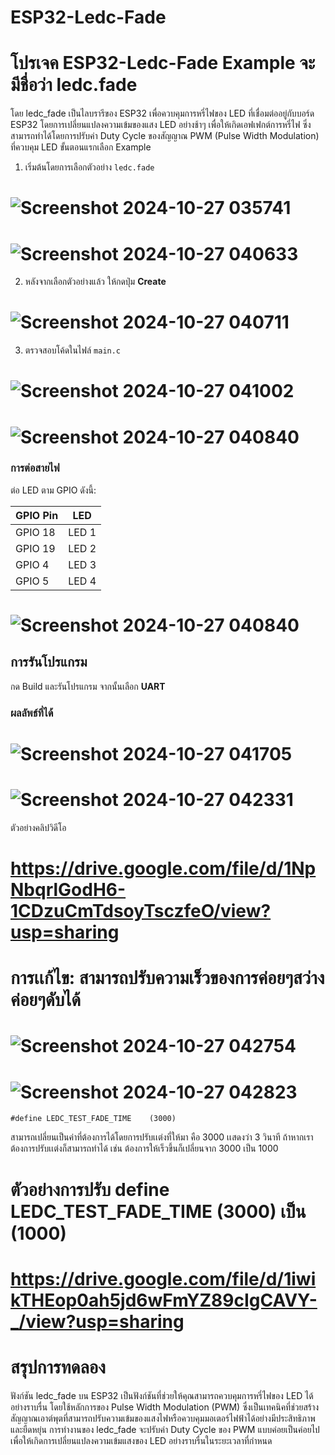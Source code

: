 # ESP32-Ledc-Fade
# โปรเจค ESP32-Ledc-Fade Example จะมีชื่อว่า ledc.fade
โดย ledc_fade เป็นไลบรารีของ ESP32 เพื่อควบคุมการหรี่ไฟของ LED ที่เชื่อมต่ออยู่กับบอร์ด ESP32 โดยการเปลี่ยนแปลงความเข้มของแสง LED อย่างช้าๆ เพื่อให้เกิดเอฟเฟกต์การหรี่ไฟ ซึ่งสามารถทำได้โดยการปรับค่า Duty Cycle ของสัญญาณ PWM (Pulse Width Modulation) ที่ควบคุม LED
ขั้นตอนแรกเลือก Example
1. เริ่มต้นโดยการเลือกตัวอย่าง `ledc.fade`
# ![Screenshot 2024-10-27 035741](https://github.com/user-attachments/assets/5848894c-f58f-4151-a076-5565a771822b)

# ![Screenshot 2024-10-27 040633](https://github.com/user-attachments/assets/9760fa84-4888-476f-93e0-9f3907bb83ae)

2. หลังจากเลือกตัวอย่างแล้ว ให้กดปุ่ม **Create**
# ![Screenshot 2024-10-27 040711](https://github.com/user-attachments/assets/60d18738-5351-4e98-a8a8-2bcdfc4e8342)

3. ตรวจสอบโค้ดในไฟล์ `main.c`
# ![Screenshot 2024-10-27 041002](https://github.com/user-attachments/assets/da5e51a0-5337-46d4-8bf6-fa10aca523df)
# ![Screenshot 2024-10-27 040840](https://github.com/user-attachments/assets/03e73f71-c5cd-43d8-bc5b-67abd907ea33)


### การต่อสายไฟ

ต่อ LED ตาม GPIO ดังนี้:

| GPIO Pin | LED  |
|----------|------|
| GPIO 18  | LED 1|
| GPIO 19  | LED 2|
| GPIO 4   | LED 3|
| GPIO 5   | LED 4|
# ![Screenshot 2024-10-27 040840](https://github.com/user-attachments/assets/d7e76d43-de68-4659-9ff6-dc1b77f7b511)

## การรันโปรแกรม

กด Build และรันโปรแกรม จากนั้นเลือก **UART**

### ผลลัพธ์ที่ได้
# ![Screenshot 2024-10-27 041705](https://github.com/user-attachments/assets/12923357-dff6-4dac-af12-398f405b0723)
# ![Screenshot 2024-10-27 042331](https://github.com/user-attachments/assets/095dfcf1-4e6f-4a20-aaaa-15fb2bef9a47)

ตัวอย่างคลิปวิดีโอ
# https://drive.google.com/file/d/1NpNbqrlGodH6-1CDzuCmTdsoyTsczfeO/view?usp=sharing


# การเเก้ไข: สามารถปรับความเร็วของการค่อยๆสว่างค่อยๆดับได้

# ![Screenshot 2024-10-27 042754](https://github.com/user-attachments/assets/511aa57c-9864-457d-b0a3-dcd2e7461132)

# ![Screenshot 2024-10-27 042823](https://github.com/user-attachments/assets/08f4f1a9-5a6b-43df-9f61-036fe567f228)

```
#define LEDC_TEST_FADE_TIME    (3000)
```
สามารถเปลี่ยนเป็นค่าที่ต้องการได้โดยการปรับเเต่งที่ให้มา คือ 3000 เเสดงว่า 3 วินาที ถ้าหากเราต้องการปรับเเต่งก็สามารถทำได้ เช่น ต้องการให้เร็วขึ้นก็เปลี่ยนจาก 3000 เป็น 1000 
# ตัวอย่างการปรับ define LEDC_TEST_FADE_TIME    (3000) เป็น (1000)
# https://drive.google.com/file/d/1iwikTHEop0ah5jd6wFmYZ89cIgCAVY-_/view?usp=sharing
# สรุปการทดลอง
ฟังก์ชัน ledc_fade บน ESP32 เป็นฟังก์ชันที่ช่วยให้คุณสามารถควบคุมการหรี่ไฟของ LED ได้อย่างราบรื่น โดยใช้หลักการของ Pulse Width Modulation (PWM) ซึ่งเป็นเทคนิคที่ช่วยสร้างสัญญาณเอาต์พุตที่สามารถปรับความเข้มของแสงไฟหรือควบคุมมอเตอร์ไฟฟ้าได้อย่างมีประสิทธิภาพและยืดหยุ่น การทำงานของ ledc_fade จะปรับค่า Duty Cycle ของ PWM แบบค่อยเป็นค่อยไปเพื่อให้เกิดการเปลี่ยนแปลงความเข้มแสงของ LED อย่างราบรื่นในระยะเวลาที่กำหนด
